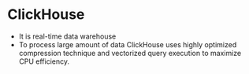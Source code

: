 # ClickHouse

- It is real-time data warehouse
- To process large amount of data ClickHouse uses highly optimized compression technique and vectorized query execution to maximize CPU efficiency.
